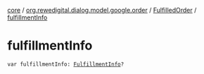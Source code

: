 [core](../../index.md) / [org.rewedigital.dialog.model.google.order](../index.md) / [FulfilledOrder](index.md) / [fulfillmentInfo](./fulfillment-info.md)

# fulfillmentInfo

`var fulfillmentInfo: `[`FulfillmentInfo`](../-fulfillment-info/index.md)`?`